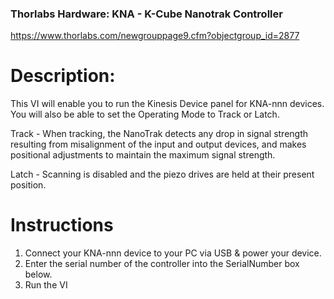 ### Thorlabs Hardware: KNA - K-Cube Nanotrak Controller
https://www.thorlabs.com/newgrouppage9.cfm?objectgroup_id=2877

# Description: 
This VI will enable you to run the Kinesis Device panel for KNA-nnn devices. 
You will also be able to set the Operating Mode to Track or Latch.

Track - When tracking, the NanoTrak detects any drop in signal strength resulting from misalignment of the input and output devices, and makes positional adjustments to maintain the maximum signal strength.

Latch - Scanning is disabled and the piezo drives are held at their present position.

# Instructions
1. Connect your KNA-nnn device to your PC via USB & power your device.
2. Enter the serial number of the controller into the SerialNumber box below.
3. Run the VI
